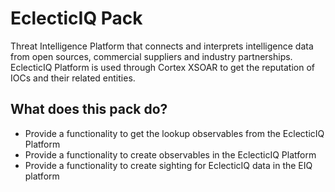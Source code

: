 
# EclecticIQ Pack

Threat Intelligence Platform that connects and interprets intelligence data from open sources, commercial suppliers and industry partnerships. EclecticIQ Platform is used through Cortex XSOAR to get the reputation of IOCs and their related entities.

## What does this pack do?

- Provide a functionality to get the lookup observables from the EclecticIQ Platform
- Provide a functionality to create observables in the EclecticIQ Platform
- Provide a functionality to create sighting for EclecticIQ data in the EIQ platform
